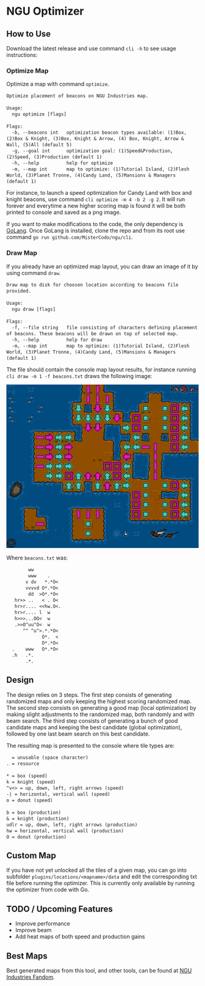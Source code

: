 # NGU Optimizer

## How to Use

Download the latest release and use command `cli -h` to see usage instructions:

### Optimize Map

Optimize a map with command `optimize`.

```ascii
Optimize placement of beacons on NGU Industries map.

Usage:
  ngu optimize [flags]

Flags:
  -b, --beacons int   optimization beacon types available: (1)Box, (2)Box & Knight, (3)Box, Knight & Arrow, (4) Box, Knight, Arrow & Wall, (5)All (default 5)
  -g, --goal int      optimization goal: (1)Speed&Production, (2)Speed, (3)Production (default 1)
  -h, --help          help for optimize
  -m, --map int       map to optimize: (1)Tutorial Island, (2)Flesh World, (3)Planet Tronne, (4)Candy Land, (5)Mansions & Managers (default 1)
```

For instance, to launch a speed optimization for Candy Land with box and knight beacons, use command `cli optimize -m 4 -b 2 -g 2`. It will run forever and everytime a new higher scoring map is found it will be both printed to console and saved as a png image.

If you want to make modifications to the code, the only dependency is [GoLang](https://golang.org/). Once GoLang is installed, clone the repo and from its root use command `go run github.com/MisterCodo/ngu/cli`.

### Draw Map

If you already have an optimized map layout, you can draw an image of it by using command `draw`.

```ascii
Draw map to disk for choosen location according to beacons file provided.

Usage:
  ngu draw [flags]

Flags:
  -f, --file string   file consisting of characters defining placement of beacons. These beacons will be drawn on top of selected map.
  -h, --help          help for draw
  -m, --map int       map to optimize: (1)Tutorial Island, (2)Flesh World, (3)Planet Tronne, (4)Candy Land, (5)Mansions & Managers (default 1)
```

The file should contain the console map layout results, for instance running `cli draw -m 1 -f beacons.txt` draws the following image:

![Optimized Map Image](/_images/TutorialIslandSample.png)

Where `beacons.txt` was:

```ascii
        ww
        www    .
       v dv   *.*O<
       vvvvd O*.*O<
        dd  >O*.*O<
   hr>> ..   < . O<
   hr>r.... <<hw.O<.
   hr>r.... l  w
   h>>>...OO<  w
   .>>O^uu^O<  w
      ^^ ^u^>.*.*O<
             O*.  <
             O*.*O<
  .    www   O*.*O<
  .h   .*.
       .*.
```

## Design

The design relies on 3 steps. The first step consists of generating randomized maps and only keeping the highest scoring randomized map. The second step consists on generating a good map (local optimization) by making slight adjustments to the randomized map, both randomly and with beam search. The third step consists of generating a bunch of good candidate maps and keeping the best candidate (global optimization), followed by one last beam search on this best candidate.

The resulting map is presented to the console where tile types are:

```ascii
  = unusable (space character)
. = resource

* = box (speed)
k = knight (speed)
^v<> = up, down, left, right arrows (speed)
-| = horizontal, vertical wall (speed)
o = donut (speed)

b = box (production)
& = knight (production)
udlr = up, down, left, right arrows (production)
hw = horizontal, vertical wall (production)
O = donut (production)
```

## Custom Map

If you have not yet unlocked all the tiles of a given map, you can go into subfolder `plugins/locations/<mapname>/data` and edit the corresponding txt file before running the optimizer. This is currently only available by running the optimizer from code with Go.

## TODO / Upcoming Features

- Improve performance
- Improve beam
- Add heat maps of both speed and production gains

## Best Maps

Best generated maps from this tool, and other tools, can be found at [NGU Industries Fandom](https://ngu-industries.fandom.com/wiki/Optimal_beacons_configurations).

